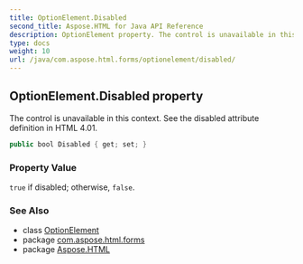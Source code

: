 ```yaml
---
title: OptionElement.Disabled
second_title: Aspose.HTML for Java API Reference
description: OptionElement property. The control is unavailable in this context. See the disabled attribute definition in HTML 4.01
type: docs
weight: 10
url: /java/com.aspose.html.forms/optionelement/disabled/
---
```

## OptionElement.Disabled property

The control is unavailable in this context. See the disabled attribute definition in HTML 4.01.

```java
public bool Disabled { get; set; }
```

### Property Value

`true` if disabled; otherwise, `false`.

### See Also

* class [OptionElement](../)
* package [com.aspose.html.forms](../../../com.aspose.html.forms/)
* package [Aspose.HTML](../../../)
